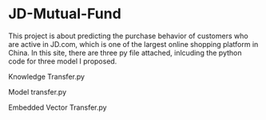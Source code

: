 # JD-Mutual-Fund
This project is about predicting the purchase behavior of customers who are active in JD.com, which is one of the largest online shopping platform in China. In this site, there are three py file attached, inlcuding the python code for three model I proposed. 

Knowledge Transfer.py


Model transfer.py


Embedded Vector Transfer.py
